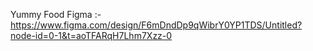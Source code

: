 Yummy Food Figma :- https://www.figma.com/design/F6mDndDp9qWibrY0YP1TDS/Untitled?node-id=0-1&t=aoTFARqH7Lhm7Xzz-0
